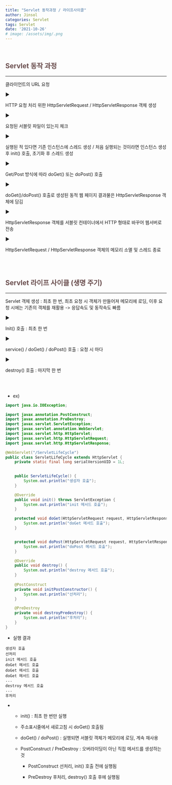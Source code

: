 ```yaml
---
title: "Servlet 동작과정 / 라이프사이클"
author: Jinsol
categories: Servlet
tags: Servlet
date: '2021-10-26'
# image: /assets/img/.png
---
```


<br>

## <span style="color:#6B4F4F">Servlet 동작 과정</span>
<hr>

클라이언트의 URL 요청

▶

HTTP 요청 처리 위한 HttpServletRequest / HttpServletResponse 객체 생성

▶

요청된 서블릿 파일이 있는지 체크

▶

실행된 적 있다면 기존 인스턴스에 스레드 생성 / 처음 실행되는 것이라면 인스턴스 생성 후 init() 호출, 초기화 후 스레드 생성

▶

Get/Post 방식에 따라 doGet() 또는 doPost() 호출

▶

doGet()/doPost() 호출로 생성된 동적 웹 페이지 결과물은 HttpServletResponse 객체에 담김

▶

HttpServletResponse 객체를 서블릿 컨테이너에서 HTTP 형태로 바꾸어 웹서버로 전송

▶

HttpServletRequest / HttpServletResponse 객체의 메모리 소멸 및 스레드 종료


<br><br>

## <span style="color:#6B4F4F">Servlet 라이프 사이클 (생명 주기)</span>
<hr>

Servlet 객체 생성 : 최초 한 번, 최초 요청 시 객체가 만들어져 메모리에 로딩, 이후 요청 시에는 기존의 객체를 재활용 -> 응답속도 및 동작속도 빠름

▶

Init() 호출 : 최초 한 번

▶

service() / doGet() / doPost() 호출 : 요청 시 마다

▶

destroy() 호출 : 마지막 한 번

<br><br>

- ex)

```java
import java.io.IOException;

import javax.annotation.PostConstruct;
import javax.annotation.PreDestroy;
import javax.servlet.ServletException;
import javax.servlet.annotation.WebServlet;
import javax.servlet.http.HttpServlet;
import javax.servlet.http.HttpServletRequest;
import javax.servlet.http.HttpServletResponse;

@WebServlet("/ServletLifeCycle")
public class ServletLifeCycle extends HttpServlet {
	private static final long serialVersionUID = 1L;

	
    public ServletLifeCycle() {
        System.out.println("생성자 호출");
    }

    @Override
    public void init() throws ServletException {
    	System.out.println("init 메서드 호출");
    }

	protected void doGet(HttpServletRequest request, HttpServletResponse response) throws ServletException, IOException {
		System.out.println("doGet 메서드 호출");
	}


	protected void doPost(HttpServletRequest request, HttpServletResponse response) throws ServletException, IOException {
		System.out.println("doPost 메서드 호출");		
	}

	@Override
	public void destroy() {
		System.out.println("destroy 메서드 호출");
	}
	
	@PostConstruct
	private void initPostConstructor() {
		System.out.println("선처리");
	}

	@PreDestroy
	private void destroyPredestroy() {
		System.out.println("후처리");
	}
}
```

- 실행 결과

```
생성자 호출
선처리
init 메서드 호출
doGet 메서드 호출
doGet 메서드 호출
doGet 메서드 호출
...
destroy 메서드 호출
...
후처리
```

-   - init() : 최초 한 번만 실행

    - 주소표시줄에서 새로고침 시 doGet() 호출됨

    - doGet() / doPost() : 실행되면 서블릿 객체가 메모리에 로딩, 계속 재사용

    - PostConstruct / PreDestroy : 오버라이딩이 아닌 직접 메서드를 생성하는 것

        - PostConstruct 선처리, init() 호출 전에 실행됨

        - PreDestroy 후처리, destroy() 호출 후에 실행됨
